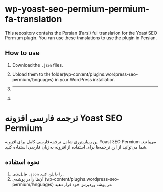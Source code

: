 # wp-yoast-seo-permium-permium-fa-translation
This repository contains the Persian (Farsi) full translation for the Yoast SEO Permium plugin. You can use these translations to use the plugin in Persian.

## How to use
1. Download the `.json` files.
2. Upload them to the folder(wp-content/plugins.wordpress-seo-permium/languages) in your WordPress installation.

3. --------

4. 

# ترجمه فارسی افزونه Yoast SEO Permium


این ریپازیتوری شامل ترجمه‌ فارسی کامل برای افزونه Yoast SEO Permium می‌باشد. شما می‌توانید از این ترجمه‌ها برای استفاده از افزونه به زبان فارسی استفاده کنید.


## نحوه استفاده
1. فایل‌های `.json` را دانلود کنید.
2. آن‌ها را در پوشه‌ی (wp-content/plugins.wordpress-seo-permium/languages) در پوشه وردپرس خود قرار دهید.

